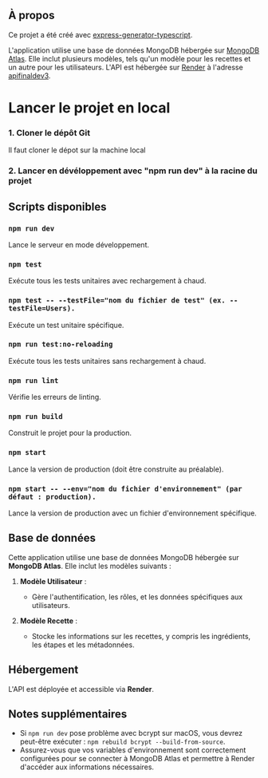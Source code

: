 ## À propos

Ce projet a été créé avec [express-generator-typescript](https://github.com/seanpmaxwell/express-generator-typescript).

L'application utilise une base de données MongoDB hébergée sur [MongoDB Atlas](https://www.mongodb.com/atlas). Elle inclut plusieurs modèles, tels qu'un modèle pour les recettes et un autre pour les utilisateurs. L'API est hébergée sur [Render](https://render.com) à l'adresse [apifinaldev3](https://apifinaldev3.onrender.com).

# Lancer le projet en local

### 1. Cloner le dépôt Git

Il faut cloner le dépot sur la machine local

### 2. Lancer en dévéloppement avec "npm run dev" à la racine du projet

## Scripts disponibles

### `npm run dev`

Lance le serveur en mode développement.

### `npm test`

Exécute tous les tests unitaires avec rechargement à chaud.

### `npm test -- --testFile="nom du fichier de test" (ex. --testFile=Users).`

Exécute un test unitaire spécifique.

### `npm run test:no-reloading`

Exécute tous les tests unitaires sans rechargement à chaud.

### `npm run lint`

Vérifie les erreurs de linting.

### `npm run build`

Construit le projet pour la production.

### `npm start`

Lance la version de production (doit être construite au préalable).

### `npm start -- --env="nom du fichier d'environnement" (par défaut : production).`

Lance la version de production avec un fichier d'environnement spécifique.

## Base de données

Cette application utilise une base de données MongoDB hébergée sur **MongoDB Atlas**. Elle inclut les modèles suivants :

1. **Modèle Utilisateur** :
   - Gère l'authentification, les rôles, et les données spécifiques aux utilisateurs.

2. **Modèle Recette** :
   - Stocke les informations sur les recettes, y compris les ingrédients, les étapes et les métadonnées.

## Hébergement

L'API est déployée et accessible via **Render**.

## Notes supplémentaires

- Si `npm run dev` pose problème avec bcrypt sur macOS, vous devrez peut-être exécuter : `npm rebuild bcrypt --build-from-source`.
- Assurez-vous que vos variables d'environnement sont correctement configurées pour se connecter à MongoDB Atlas et permettre à Render d'accéder aux informations nécessaires.
